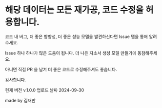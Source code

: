 # 해당 데이터는 모든 재가공, 코드 수정을 허용합니다.

코드 내 버그, 더 좋은 방향성, 더 좋은 성능 모델을 발견하신다면 Issue 탭을 통해 알려주세요.

Issue 하나 하나가 많은 도움이 됩니다. 더 나은 자소서 생성 모델 만들기에 동참해주세요.

아니면 직접 PR 을 남겨 더 좋은 코드로 수정해주셔도 좋습니다.

감사합니다.

현재 버전 v.1.0.0
업로드 날짜 2024-09-30

made by 김재만
